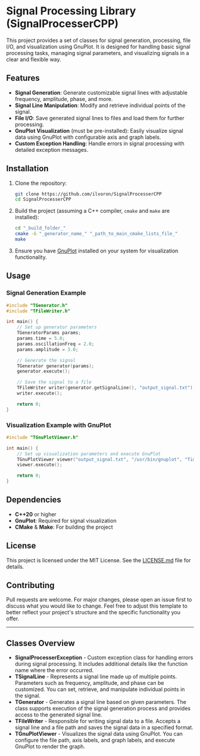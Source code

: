 # Signal Processing Library (SignalProcesserCPP)

This project provides a set of classes for signal generation, processing, file I/O, and visualization using GnuPlot. It is designed for handling basic signal processing tasks, managing signal parameters, and visualizing signals in a clear and flexible way.

## Features

-   **Signal Generation**: Generate customizable signal lines with adjustable frequency, amplitude, phase, and more.
-   **Signal Line Manipulation**: Modify and retrieve individual points of the signal.
-   **File I/O**: Save generated signal lines to files and load them for further processing.
-   **GnuPlot Visualization** (must be pre-installed): Easily visualize signal data using GnuPlot with configurable axis and graph labels.
-   **Custom Exception Handling**: Handle errors in signal processing with detailed exception messages.

## Installation

1. Clone the repository:

    ```bash
    git clone https://github.com/ilvoron/SignalProcesserCPP
    cd SignalProcesserCPP
    ```

2. Build the project (assuming a C++ compiler, `cmake` and `make` are installed):

    ```bash
    cd "_build_folder_"
    cmake -G "_generator_name_" "_path_to_main_cmake_lists_file_"
    make
    ```

3. Ensure you have [GnuPlot](http://www.gnuplot.info/) installed on your system for visualization functionality.

## Usage

### Signal Generation Example

```cpp
#include "TGenerator.h"
#include "TFileWriter.h"

int main() {
    // Set up generator parameters
    TGeneratorParams params;
    params.time = 5.0;
    params.oscillationFreq = 2.0;
    params.amplitude = 3.0;

    // Generate the signal
    TGenerator generator(params);
    generator.execute();

    // Save the signal to a file
    TFileWriter writer(generator.getSignalLine(), "output_signal.txt");
    writer.execute();

    return 0;
}
```

### Visualization Example with GnuPlot

```cpp
#include "TGnuPlotViewer.h"

int main() {
    // Set up visualization parameters and execute GnuPlot
    TGnuPlotViewer viewer("output_signal.txt", "/usr/bin/gnuplot", "Time (s)", "Amplitude", "Generated Signal");
    viewer.execute();

    return 0;
}
```

## Dependencies

-   **C++20** or higher
-   **GnuPlot**: Required for signal visualization
-   **CMake** & **Make**: For building the project

## License

This project is licensed under the MIT License. See the [LICENSE.md](./LICENSE.md) file for details.

## Contributing

Pull requests are welcome. For major changes, please open an issue first to discuss what you would like to change.
Feel free to adjust this template to better reflect your project's structure and the specific functionality you offer.

---

## Classes Overview

-   **SignalProcesserException** - Custom exception class for handling errors during signal processing. It includes additional details like the function name where the error occurred.
-   **TSignalLine** - Represents a signal line made up of multiple points. Parameters such as frequency, amplitude, and phase can be customized. You can set, retrieve, and manipulate individual points in the signal.
-   **TGenerator** - Generates a signal line based on given parameters. The class supports execution of the signal generation process and provides access to the generated signal line.
-   **TFileWriter** - Responsible for writing signal data to a file. Accepts a signal line and a file path and saves the signal data in a specified format.
-   **TGnuPlotViewer** - Visualizes the signal data using GnuPlot. You can configure the file path, axis labels, and graph labels, and execute GnuPlot to render the graph.
